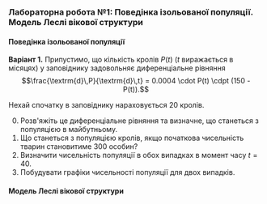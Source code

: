 ### Лабораторна робота №1: Поведінка ізольованої популяції. Модель Леслі вікової структури

#### Поведінка ізольованої популяції

**Варіант 1.** Припустимо, що кількість кролів $P(t)$ ($t$ виражається в місяцях) у заповіднику задовольняє диференціальне рівняння $$\frac{\textrm{d}\,P}{\textrm{d}\,t} = 0.0004 \cdot P(t) \cdpt (150 - P(t)).$$

Нехай спочатку в заповіднику нараховується 20 кролів. 

0. Розв'яжіть це диференціальне рівняння та визначне, що станеться з популяцією в майбутньому.
1. Що станеться з популяцією кролів, якщо початкова чисельність тварин становитиме 300 особин?
2. Визначити чисельність популяції в обох випадках в момент часу $t = 40$.
3. Побудувати графіки чисельності популяції для двох випадків.

#### Модель Леслі вікової структури